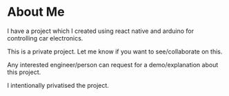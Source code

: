# About Me
I have a project which I created using react native and arduino for controlling car electronics.

This is a private project. Let me know if you want to see/collaborate on this.

Any interested engineer/person can request for a demo/explanation about this project.

I intentionally privatised the project.
